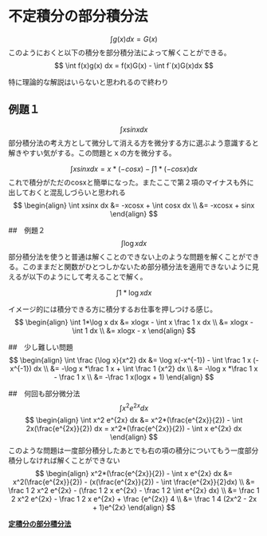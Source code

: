 # 不定積分の部分積分法
$$
\int g(x) dx = G(x)
$$
このようにおくと以下の積分を部分積分法によって解くことができる。
$$
\int f(x)g(x) dx = f(x)G(x) - \int f`(x)G(x)dx
$$

特に理論的な解説はいらないと思われるので終わり

## 例題１
$$
\int xsinx dx
$$
部分積分法の考え方として微分して消える方を微分する方に選ぶよう意識すると解きやすい気がする。この問題とｘの方を微分する。

$$
\int xsinx dx = x*(-cosx) - \int 1*(-cosx) dx
$$
これで積分がただのcosxと簡単になった。またここで第２項のマイナスも外に出しておくと混乱しづらいと思われる
$$
\begin{align}
\int xsinx dx &= -xcosx + \int cosx dx \\
&= -xcosx + sinx
\end{align}
$$

##　例題２
$$
\int \log x dx
$$
部分積分法を使うと普通は解くことのできない上のような問題を解くことができる。このままだと関数がひとつしかないため部分積分法を適用できないように見えるが以下のようにして考えることで解く。

$$
\int 1*\log x dx
$$

イメージ的には積分できる方に積分するお仕事を押しつける感じ。
$$
\begin{align}
\int 1*\log x dx &= xlogx - \int x \frac 1 x dx \\
&= xlogx - \int 1 dx \\
&= xlogx - x
\end{align}
$$

##　少し難しい問題
$$
\begin{align}
\int \frac {\log x}{x^2} dx &= \log x(-x^{-1}) - \int \frac 1 x (-x^{-1}) dx \\
&= -\log x *\frac 1 x + \int \frac 1 {x^2} dx \\
&= -\log x *\frac 1 x - \frac 1 x \\
&= -\frac 1 x(logx + 1)
\end{align}
$$

##　何回も部分微分法
$$
\int x^2 e^{2x} dx
$$
$$
\begin{align}
\int x^2 e^{2x} dx &= x^2*(\frac{e^{2x}}{2}) - \int 2x(\frac{e^{2x}}{2}) dx = x^2*(\frac{e^{2x}}{2}) - \int x e^{2x} dx
\end{align}
$$
このような問題は一度部分積分したあとでも右の項の積分についてもう一度部分積分しなければ解くことができない
$$
\begin{align}
x^2*(\frac{e^{2x}}{2}) - \int x e^{2x} dx &= x^2(\frac{e^{2x}}{2}) - (x(\frac{e^{2x}}{2}) - \int \frac{e^{2x}}{2}dx) \\
&= \frac 1 2 x^2 e^{2x} - (\frac 1 2 x e^{2x} - \frac 1 2 \int e^{2x} dx) \\
&= \frac 1 2 x^2 e^{2x} - \frac 1 2 x e^{2x} + \frac {e^{2x}} 4 \\
&= \frac 1 4 (2x^2 - 2x + 1)e^{2x}
\end{align}
$$

**[定積分の部分積分法](./no10.md)**